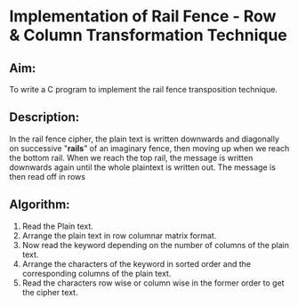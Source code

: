 # Implementation of Rail Fence - Row & Column Transformation Technique

## Aim:

To write a C program to implement the rail fence transposition technique.

## Description:

In the rail fence cipher, the plain text is written downwards and diagonally on
successive "**rails**" of an imaginary fence, then moving up when we reach the bottom rail.
When we reach the top rail, the message is written downwards again until the whole plaintext
is written out. The message is then read off in rows

## Algorithm:

1. Read the Plain text.
2. Arrange the plain text in row columnar matrix format.
3. Now read the keyword depending on the number of columns of the plain text.
4. Arrange the characters of the keyword in sorted order and the corresponding columns of the plain text.
5. Read the characters row wise or column wise in the former order to get the cipher text.
